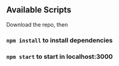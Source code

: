 ## Available Scripts

Download the repo, then

### `npm install` to install dependencies
### `npm start` to start in localhost:3000
